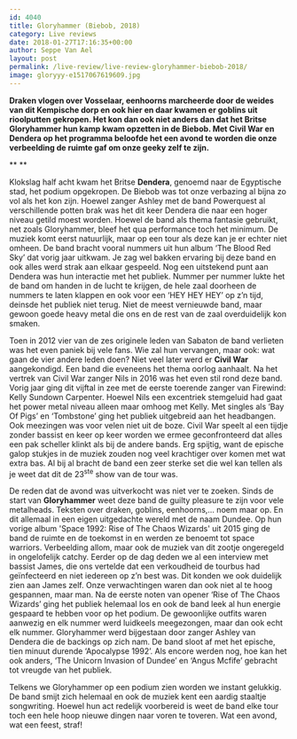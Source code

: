 ```yaml
---
id: 4040
title: Gloryhammer (Biebob, 2018)
category: Live reviews
date: 2018-01-27T17:16:35+00:00
author: Seppe Van Ael
layout: post
permalink: /live-review/live-review-gloryhammer-biebob-2018/
image: gloryyy-e1517067619609.jpg
---
```

**Draken vlogen over Vosselaar, eenhoorns marcheerde door de weides van dit Kempische dorp en ook hier en daar kwamen er goblins uit rioolputten gekropen. Het kon dan ook niet anders dan dat het Britse Gloryhammer hun kamp kwam opzetten in de Biebob. Met Civil War en Dendera op het programma beloofde het een avond te worden die onze verbeelding de ruimte gaf om onze geeky zelf te zijn.**

** **

Klokslag half acht kwam het Britse **Dendera**, genoemd naar de Egyptische stad, het podium opgekropen. De Biebob was tot onze verbazing al bijna zo vol als het kon zijn. Hoewel zanger Ashley met de band Powerquest al verschillende potten brak was het dit keer Dendera die naar een hoger niveau getild moest worden. Hoewel de band als thema fantasie gebruikt, net zoals Gloryhammer, bleef het qua performance toch het minimum. De muziek komt eerst natuurlijk, maar op een tour als deze kan je er echter niet omheen. De band bracht vooral nummers uit hun album ‘The Blood Red Sky’ dat vorig jaar uitkwam. Je zag wel bakken ervaring bij deze band en ook alles werd strak aan elkaar gespeeld. Nog een uitstekend punt aan Dendera was hun interactie met het publiek. Nummer per nummer lukte het de band om handen in de lucht te krijgen, de hele zaal doorheen de nummers te laten klappen en ook voor een ‘HEY HEY HEY’ op z’n tijd, deinsde het publiek niet terug. Niet de meest vernieuwde band, maar gewoon goede heavy metal die ons en de rest van de zaal overduidelijk kon smaken.

Toen in 2012 vier van de zes originele leden van Sabaton de band verlieten was het even paniek bij vele fans. Wie zal hun vervangen, maar ook: wat gaan de vier andere leden doen? Niet veel later werd er **Civil War** aangekondigd. Een band die eveneens het thema oorlog aanhaalt. Na het vertrek van Civil War zanger Nils in 2016 was het even stil rond deze band. Vorig jaar ging dit vijftal in zee met de eerste toerende zanger van Firewind: Kelly Sundown Carpenter. Hoewel Nils een excentriek stemgeluid had gaat het power metal niveau alleen maar omhoog met Kelly. Met singles als ‘Bay Of Pigs’ en ‘Tombstone’ ging het publiek uitgebreid aan het headbangen. Ook meezingen was voor velen niet uit de boze. Civil War speelt al een tijdje zonder bassist en keer op keer worden we ermee geconfronteerd dat alles een pak scheller klinkt als bij de andere bands. Erg spijtig, want de epische galop stukjes in de muziek zouden nog veel krachtiger over komen met wat extra bas. Al bij al bracht de band een zeer sterke set die wel kan tellen als je weet dat dit de 23<sup>ste</sup> show van de tour was.

De reden dat de avond was uitverkocht was niet ver te zoeken. Sinds de start van **Gloryhammer** weet deze band de guilty pleasure te zijn voor vele metalheads. Teksten over draken, goblins, eenhoorns,… noem maar op. En dit allemaal in een eigen uitgedachte wereld met de naam Dundee. Op hun vorige album 'Space 1992: Rise of The Chaos Wizards' uit 2015 ging de band de ruimte en de toekomst in en werden ze benoemt tot space warriors. Verbeelding allom, maar ook de muziek van dit zootje ongeregeld in ongelofelijk catchy. Eerder op de dag deden we al een interview met bassist James, die ons vertelde dat een verkoudheid de tourbus had geïnfecteerd en niet iedereen op z’n best was. Dit konden we ook duidelijk zien aan James zelf. Onze verwachtingen waren dan ook niet al te hoog gespannen, maar man. Na de eerste noten van opener ‘Rise of The Chaos Wizards’ ging het publiek helemaal los en ook de band leek al hun energie gespaard te hebben voor op het podium. De gewoonlijke outfits waren aanwezig en elk nummer werd luidkeels meegezongen, maar dan ook echt elk nummer. Gloryhammer werd bijgestaan door zanger Ashley van Dendera die de backings op zich nam. De band sloot af met het epische, tien minuut durende ‘Apocalypse 1992’. Als encore werden nog, hoe kan het ook anders, ‘The Unicorn Invasion of Dundee’ en ‘Angus Mcfife’ gebracht tot vreugde van het publiek.

Telkens we Gloryhammer op een podium zien worden we instant gelukkig. De band smijt zich helemaal en ook de muziek kent een aardig staaltje songwriting. Hoewel hun act redelijk voorbereid is weet de band elke tour toch een hele hoop nieuwe dingen naar voren te toveren. Wat een avond, wat een feest, straf!